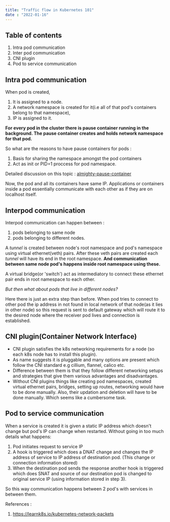 ```yaml
---
title: "Traffic flow in Kubernetes 101" 
date : "2022-01-16"
---
```

## Table of contents
1. Intra pod communication
2. Inter pod communication
3. CNI plugin
4. Pod to service communication

## Intra pod communication
When pod is created, 
1. It is assigned to a node.
2. A network namespace is created for it(i.e all of that pod's containers belong to that namespace), 
3. IP is assigned to it. 

**For every pod in the cluster there is pause container running in the background. The pause container creates and holds network namespace for that pod.**

So what are the reasons to have pause containers for pods :
1. Basis for sharing the namespace amongst the pod containers
2. Act as init or PID=1 proccess for pod namespace. 

Detailed discussion on this topic : [almighty-pause-container](https://www.ianlewis.org/en/almighty-pause-container)

Now, the pod and all its containers have same IP. Applications or containers inside a pod essentially communicate with each other as if they are on localhost itself. 

## Interpod communication

Interpod communication can happen between :
1. pods belonging to same node
2. pods belonging to different nodes. 

A *tunnel* is created between node's root namespace and pod's namespace using virtual ethernet(veth) pairs. After these veth pairs are created each *tunnel* will have its end in the root namespace. **And communication between same node pod's happens inside root namespace using these.**

A virtual bridge(or 'switch') act as intermediatory to connect these ethernet pair ends in root namespace to each other.

*But then what about pods that live in different nodes?*

Here there is just an extra step than before. When pod tries to connect to other pod the ip address in not found in local network of that node(as it lies in other node) so this request is sent to default gateway which will route it to the desired node where the receiver pod lives and connection is established. 

## CNI plugin(Container Network Interface)

- CNI plugin satisfies the k8s networking requirements for a node (so each k8s node has to install this plugin). 
- As name suggests it is pluggable and many options are present which follow the CNI standard e.g cillium, flannel, calico etc. 
- Difference between them is that they follow different networking setups and strategies that give them various advantages and disadvantages.
- Without CNI plugins things like creating pod namespaces, created virtual ethernet pairs, bridges, setting up routes, networking would have to be done manually. Also, their updation and deletion will have to be done manually. Which seems like a cumbersome task.

## Pod to service communication

When a service is created it is given a static IP address which doesn't change but pod's IP can change when restarted. Without going in too much details what happens:
1. Pod initiates request to service IP
2. A hook is triggered which does a DNAT change and changes the IP address of service to IP address of destination pod. (This change or connection information stored)
3. When the destination pod sends the response another hook is triggered which does SNAT and source of our destination pod is changed to original service IP (using information stored in step 3).

So this way communication happens between 2 pod's with services in between them.

References :
1. https://learnk8s.io/kubernetes-network-packets
